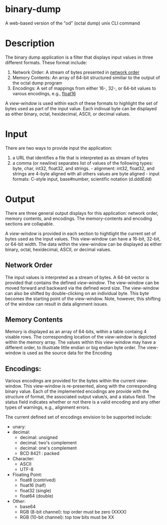 # binary-dump
A web-based version of the "od" (octal dump) unix CLI command

# Description

The binary dump application is a filter that displays input values in three different formats. These format include:
   1. Network Order: A stream of bytes presented in [network order](https://en.wikipedia.org/wiki/Endianness)
   1. Memory Contents: An array of 64-bit structured similiar to the output of the octal dump program
   1. Encodings: A set of mappings from either 16-, 32-, or 64-bit values to varous encodings, e.g., [float16](https://en.wikipedia.org/wiki/Half-precision_floating-point_format)

A *view-window* is used within each of these formats to highlight the set of bytes used as part of the input value. Each indivual byte can be displayed as either binary, octal, hexidecimal, ASCII, or decimal values.

# Input
There are two ways to provide input the application:
  1. a URL that identifies a file that is interpreted as as stream of bytes
  1. a comma (or newline) separates list of values of the following types: byte, char, int32, float32, and strings.
    - alignment: int32, float32, and strings are 4-byte aligned with all others values are byte aligned
    - input formats: C-style input, base#number, scientific notation (d.dddEdd)

# Output
There are three general output displays for this application: network order, memory contents, and encodings. The memory-contents and encoding sections are collapable. 

A *view-window* is provided in each section to hightlight the current set of bytes used as the input values. This view-window can have a 16-bit, 32-bit, or 64-bit width. The data within the view-window can be displayed as either binary, octal, hexidecimal, ASCII, or decimal values.

## Network Order
The input values is interpreted as a stream of bytes. A 64-bit vector is provided that contains the defined *view-window*. The view-window can be moved forward and backward via the defined word size. The view-window can also be shifted by double-clicking on an individual byte. This byte becomes the starting point of the view-window. Note, however, this shifting of the window can result in data alignment issues.

## Memory Contents
Memory is displayed as an array of 64-bits, within a table containg 4 visable rows. The corresponding location of the *view-window* is depicted within the memory array. The values within this view-window may have a different order, to illustrate little endian or big endian byte order. The view-window is used as the source data for the Encoding 

## Encodings:
Various encodings are provided for the bytes within the current view-window. This view-window is re-presented, along with the corresponding binary value. Each of the implemented encodings are provide with the structure of format, the associated output value/s, and a status field. The status field indicates whether or not there is a valid encoding and any other types of warnings, e.g., alignment errors.

The current defined set of encodings envision to be supported include:
  - unary:
  - decimal:
    - decimal: unsigned
    - decimal: two's complement
    - decimal: one's complement
    - BCD 8421 : packed 
  - Character:
    - ASCII
    - UTF-8
  - Floating Point:
    - float8 (contrived)
    - float16 (half)
    - float32 (single)
    - float64 (double)
  - Other:
    - base64
    - RGB (8-bit channel):  top order must be zero (XXXX)
    - RGB (10-bit channel): top tow bits must be XX
 
